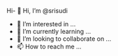 Hi- 👋 Hi, I’m @srisudi
- 👀 I’m interested in ...
- 🌱 I’m currently learning ...
- 💞️ I’m looking to collaborate on ...
- 📫 How to reach me ...

<!---
srisudi/srisudi is a ✨ special ✨ repository because its `README.md` (this file) appears on your GitHub profile.
You can click the Preview link to take a look at your changes.
--->

